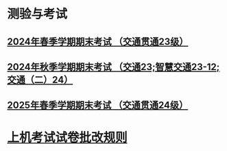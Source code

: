 # 测验与考试

## [2024年春季学期期末考试 （交通贯通23级）](2024春交通仿真技术II.md)

## [2024年秋季学期期末考试 （交通23;智慧交通23-12;交通（二）24）](2024秋交通仿真技术.md)

## [2025年春季学期期末考试 （交通贯通24级）](2025春交通仿真技术II.md)

# [上机考试试卷批改规则](Gradingrulesforexam.md)